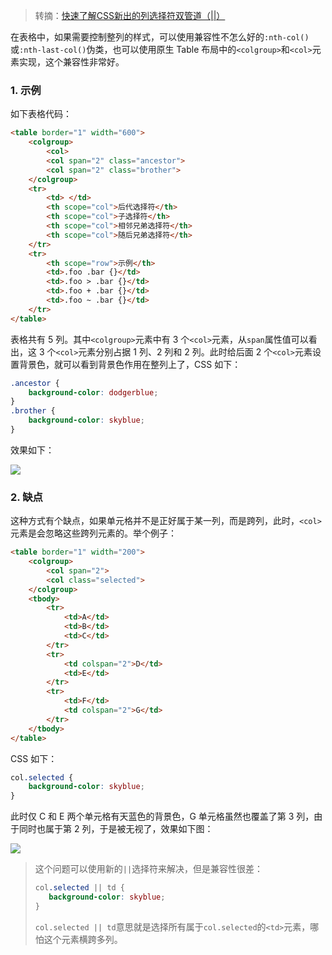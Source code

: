 > 转摘：[快速了解CSS新出的列选择符双管道（||）](https://www.zhangxinxu.com/wordpress/2019/02/css-column-combinator/)

在表格中，如果需要控制整列的样式，可以使用兼容性不怎么好的`:nth-col()`或`:nth-last-col()`伪类，也可以使用原生 Table 布局中的`<colgroup>`和`<col>`元素实现，这个兼容性非常好。

### 1. 示例

如下表格代码：

```html
<table border="1" width="600">
    <colgroup>
        <col>
        <col span="2" class="ancestor">
        <col span="2" class="brother">
    </colgroup>
    <tr>
        <td> </td>
        <th scope="col">后代选择符</th>
        <th scope="col">子选择符</th>
        <th scope="col">相邻兄弟选择符</th>
        <th scope="col">随后兄弟选择符</th>
    </tr>
    <tr>
        <th scope="row">示例</th>
        <td>.foo .bar {}</td>
        <td>.foo > .bar {}</td>
        <td>.foo + .bar {}</td>
        <td>.foo ~ .bar {}</td>
    </tr>
</table>
```

表格共有 5 列。其中`<colgroup>`元素中有 3 个`<col>`元素，从`span`属性值可以看出，这 3 个`<col>`元素分别占据 1 列、2 列和 2 列。此时给后面 2 个`<col>`元素设置背景色，就可以看到背景色作用在整列上了，CSS 如下：

```css
.ancestor {
    background-color: dodgerblue;
}
.brother {
    background-color: skyblue;
}
```

效果如下：

<img src="http://cnd.qiniu.lin07ux.cn/markdown/1553586644233.png"/>

### 2. 缺点

这种方式有个缺点，如果单元格并不是正好属于某一列，而是跨列，此时，`<col>`元素是会忽略这些跨列元素的。举个例子：

```html
<table border="1" width="200">
    <colgroup>
        <col span="2">
        <col class="selected">
    </colgroup>
    <tbody>
        <tr>
            <td>A</td>
            <td>B</td>
            <td>C</td>
        </tr>
        <tr>
            <td colspan="2">D</td>
            <td>E</td>
        </tr>
        <tr>
            <td>F</td>
            <td colspan="2">G</td>
        </tr>
    </tbody>
</table>
```

CSS 如下：

```css
col.selected {
    background-color: skyblue;
}
```

此时仅 C 和 E 两个单元格有天蓝色的背景色，G 单元格虽然也覆盖了第 3 列，由于同时也属于第 2 列，于是被无视了，效果如下图：

<img src="http://cnd.qiniu.lin07ux.cn/markdown/1553586738103.png"/>

> 这个问题可以使用新的`||`选择符来解决，但是兼容性很差：
> 
> ```css
> col.selected || td {
>    background-color: skyblue;
> }
> ```
> 
> `col.selected || td`意思就是选择所有属于`col.selected`的`<td>`元素，哪怕这个元素横跨多列。


